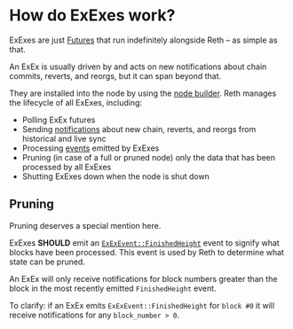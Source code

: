 # How do ExExes work?

ExExes are just [Futures](https://doc.rust-lang.org/std/future/trait.Future.html) that run indefinitely alongside Reth
– as simple as that.

An ExEx is usually driven by and acts on new notifications about chain commits, reverts, and reorgs, but it can span beyond that.

They are installed into the node by using the [node builder](https://reth.rs/docs/reth/builder/struct.NodeBuilder.html).
Reth manages the lifecycle of all ExExes, including:
- Polling ExEx futures
- Sending [notifications](https://reth.rs/docs/reth_exex/enum.ExExNotification.html) about new chain, reverts,
  and reorgs from historical and live sync
- Processing [events](https://reth.rs/docs/reth_exex/enum.ExExEvent.html) emitted by ExExes
- Pruning (in case of a full or pruned node) only the data that has been processed by all ExExes
- Shutting ExExes down when the node is shut down

## Pruning

Pruning deserves a special mention here.

ExExes **SHOULD** emit an [`ExExEvent::FinishedHeight`](https://reth.rs/docs/reth_exex/enum.ExExEvent.html#variant.FinishedHeight)
event to signify what blocks have been processed. This event is used by Reth to determine what state can be pruned.

An ExEx will only receive notifications for block numbers greater than the block in the most recently emitted `FinishedHeight` event.

To clarify: if an ExEx emits `ExExEvent::FinishedHeight` for `block #0` it will receive notifications for any `block_number > 0`.
